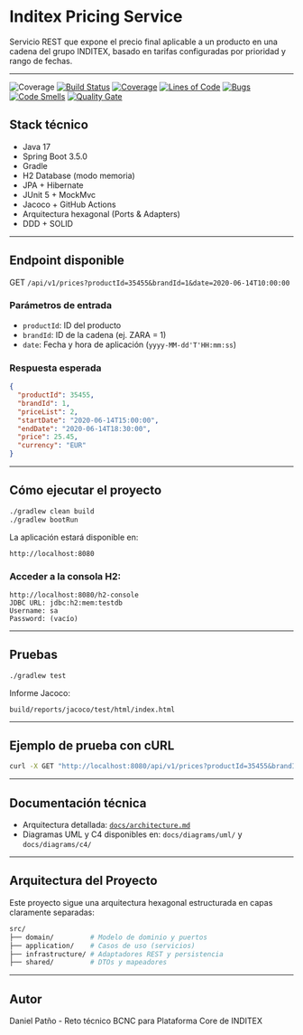 # Inditex Pricing Service

Servicio REST que expone el precio final aplicable a un producto en una cadena del grupo INDITEX, basado en tarifas configuradas por prioridad y rango de fechas.

---
![Coverage](https://img.shields.io/badge/Coverage-85%25-brightgreen)
[![Build Status](https://github.com/danpv95/inditex-pricing-service/actions/workflows/ci-gradle.yml/badge.svg)](https://github.com/danpv95/inditex-pricing-service/actions)
[![Coverage](https://sonarcloud.io/api/project_badges/measure?project=danpv95_inditex-pricing-service&metric=coverage)](https://sonarcloud.io/summary/new_code?id=danpv95_inditex-pricing-service)
[![Lines of Code](https://sonarcloud.io/api/project_badges/measure?project=danpv95_inditex-pricing-service&metric=ncloc)](https://sonarcloud.io/summary/new_code?id=danpv95_inditex-pricing-service)
[![Bugs](https://sonarcloud.io/api/project_badges/measure?project=danpv95_inditex-pricing-service&metric=bugs)](https://sonarcloud.io/summary/new_code?id=danpv95_inditex-pricing-service)
[![Code Smells](https://sonarcloud.io/api/project_badges/measure?project=danpv95_inditex-pricing-service&metric=code_smells)](https://sonarcloud.io/summary/new_code?id=danpv95_inditex-pricing-service)
[![Quality Gate](https://sonarcloud.io/api/project_badges/quality_gate?project=danpv95_inditex-pricing-service)](https://sonarcloud.io/summary/new_code?id=danpv95_inditex-pricing-service)

## Stack técnico

* Java 17
* Spring Boot 3.5.0
* Gradle
* H2 Database (modo memoria)
* JPA + Hibernate
* JUnit 5 + MockMvc
* Jacoco + GitHub Actions
* Arquitectura hexagonal (Ports & Adapters)
* DDD + SOLID

---

## Endpoint disponible

GET `/api/v1/prices?productId=35455&brandId=1&date=2020-06-14T10:00:00`

### Parámetros de entrada

* `productId`: ID del producto
* `brandId`: ID de la cadena (ej. ZARA = 1)
* `date`: Fecha y hora de aplicación (`yyyy-MM-dd'T'HH:mm:ss`)

### Respuesta esperada

```json
{
  "productId": 35455,
  "brandId": 1,
  "priceList": 2,
  "startDate": "2020-06-14T15:00:00",
  "endDate": "2020-06-14T18:30:00",
  "price": 25.45,
  "currency": "EUR"
}
```

---

## Cómo ejecutar el proyecto

```bash
./gradlew clean build
./gradlew bootRun
```

La aplicación estará disponible en:

```
http://localhost:8080
```

### Acceder a la consola H2:

```
http://localhost:8080/h2-console
JDBC URL: jdbc:h2:mem:testdb
Username: sa
Password: (vacío)
```

---

## Pruebas

```bash
./gradlew test
```

Informe Jacoco:

```
build/reports/jacoco/test/html/index.html
```

---

## Ejemplo de prueba con cURL

```bash
curl -X GET "http://localhost:8080/api/v1/prices?productId=35455&brandId=1&date=2020-06-14T16:00:00" -H "accept: application/json"
```

---

## Documentación técnica

* Arquitectura detallada: [`docs/architecture.md`](./docs/architecture.md)
* Diagramas UML y C4 disponibles en: `docs/diagrams/uml/` y `docs/diagrams/c4/`

---

## Arquitectura del Proyecto

Este proyecto sigue una arquitectura hexagonal estructurada en capas claramente separadas:

```bash
src/
├── domain/         # Modelo de dominio y puertos
├── application/    # Casos de uso (servicios)
├── infrastructure/ # Adaptadores REST y persistencia
├── shared/         # DTOs y mapeadores
```

---

## Autor

Daniel Patño - Reto técnico BCNC para Plataforma Core de INDITEX
